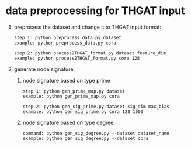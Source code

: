 # data preprocessing for THGAT input

1. preprocess the dataset and change it to THGAT input format:
   
   ```
   step 1: python preprocess_data.py dataset
   example: python preprocess_data.py cora
   
   step 2: python process2THGAT_format.py dataset feature_dim
   example: python process2THGAT_format.py cora 128
   ```

2. generate node signature:
   
   1. node signature based on type prime
      
      ```
      step 1: python gen_prime_map.py dataset
      example: python gen_prime_map.py cora
      
      step 2: python gen_sig_prime.py dataset sig_dim max_bias
      example: python gen_sig_prime.py cora 128 1000
      ```
   
   2. node signature based on type degree
      ```
      command: python gen_sig_degree.py --dataset dataset_name
      example: python gen_sig_degree.py --dataset cora
      ```
      